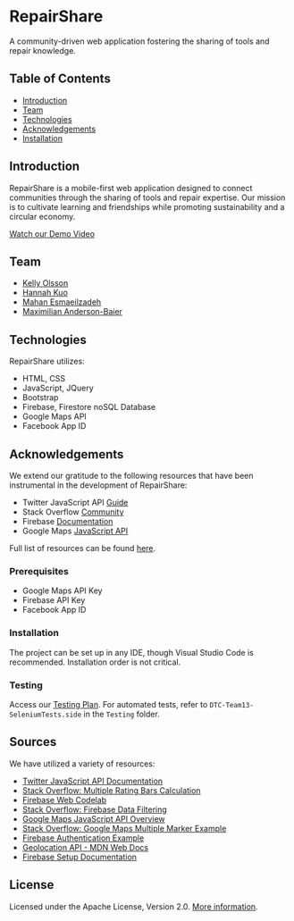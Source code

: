 # RepairShare

A community-driven web application fostering the sharing of tools and repair knowledge.

## Table of Contents
- [Introduction](#introduction)
- [Team](#team)
- [Technologies](#technologies)
- [Acknowledgements](#acknowledgements)
- [Installation](#installation)

## Introduction
RepairShare is a mobile-first web application designed to connect communities through the sharing of tools and repair expertise. Our mission is to cultivate learning and friendships while promoting sustainability and a circular economy.

[Watch our Demo Video](https://youtu.be/zASKVtyS77E)

## Team
- [Kelly Olsson](https://github.com/kelly-olsson)
- [Hannah Kuo](https://github.com/hannah-kuo)
- [Mahan Esmaeilzadeh](https://github.com/MahanZadeh)
- [Maximilian Anderson-Baier](https://github.com/MaxAndersonBaier)

## Technologies
RepairShare utilizes:
- HTML, CSS
- JavaScript, JQuery
- Bootstrap 
- Firebase, Firestore noSQL Database
- Google Maps API
- Facebook App ID

## Acknowledgements
We extend our gratitude to the following resources that have been instrumental in the development of RepairShare:
- Twitter JavaScript API [Guide](https://developer.twitter.com/en/docs/twitter-for-websites/javascript-api/guides/set-up-twitter-for-websites)
- Stack Overflow [Community](https://stackoverflow.com)
- Firebase [Documentation](https://firebase.google.com/docs/web/setup)
- Google Maps [JavaScript API](https://developers.google.com/maps/documentation/javascript/overview)

Full list of resources can be found [here](#sources).

### Prerequisites
- Google Maps API Key
- Firebase API Key
- Facebook App ID

### Installation
The project can be set up in any IDE, though Visual Studio Code is recommended. Installation order is not critical.

### Testing
Access our [Testing Plan](https://bit.ly/3c2DxOy). For automated tests, refer to `DTC-Team13-SeleniumTests.side` in the `Testing` folder.

## Sources
We have utilized a variety of resources:
- [Twitter JavaScript API Documentation](https://developer.twitter.com/en/docs/twitter-for-websites/javascript-api/guides/set-up-twitter-for-websites)
- [Stack Overflow: Multiple Rating Bars Calculation](https://stackoverflow.com/questions/47871201/calculate-values-for-multiple-rating-bars)
- [Firebase Web Codelab](https://firebase.google.com/codelabs/firebase-web#0)
- [Stack Overflow: Firebase Data Filtering](https://stackoverflow.com/a/47781432/4816918)
- [Google Maps JavaScript API Overview](https://developers.google.com/maps/documentation/javascript/overview)
- [Stack Overflow: Google Maps Multiple Marker Example](https://stackoverflow.com/questions/3059044/google-maps-js-api-v3-simple-multiple-marker-example)
- [Firebase Authentication Example](https://github.com/iamshaunjp/firebase-auth/blob/lesson-6/scripts/auth.js)
- [Geolocation API - MDN Web Docs](https://developer.mozilla.org/en-US/docs/Web/API/Geolocation/getCurrentPosition)
- [Firebase Setup Documentation](https://firebase.google.com/docs/web/setup)

## License
Licensed under the Apache License, Version 2.0. [More information](http://www.apache.org/licenses/LICENSE-2.0).
